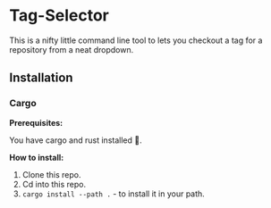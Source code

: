 # Tag-Selector

This is a nifty little command line tool to lets you checkout a tag for a repository from a neat dropdown.

## Installation

### Cargo

**Prerequisites:**

You have cargo and rust installed 🦀.

**How to install:**

1. Clone this repo.
2. Cd into this repo.
3. `cargo install --path .` - to install it in your path.
